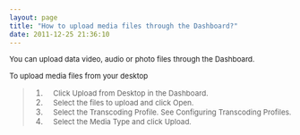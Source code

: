 ```yaml
---
layout: page
title: "How to upload media files through the Dashboard?"
date: 2011-12-25 21:36:10
---
```


<span style="font-size: small;">You can upload data video, audio or photo files through the Dashboard.</span>

<span class="mce-procedure" style="font-size: small;">To upload media files from your desktop</span>

> 1.  <span style="font-size: small;">    Click Upload from Desktop in the Dashboard.</span>
> 2.  <span style="font-size: small;">    Select the files to upload and click Open.</span>
> 3.  <span style="font-size: small;">    Select the Transcoding Profile. See Configuring Transcoding Profiles. </span>
> 4.  <span style="font-size: small;">    Select the Media Type and click Upload.</span>